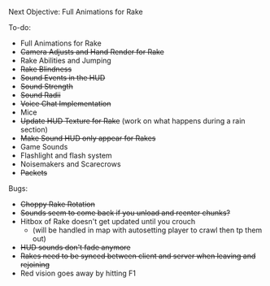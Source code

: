 Next Objective:
Full Animations for Rake

To-do:
- Full Animations for Rake
- ~~Camera Adjusts and Hand Render for Rake~~
- Rake Abilities and Jumping
- ~~Rake Blindness~~
- ~~Sound Events in the HUD~~
- ~~Sound Strength~~
- ~~Sound Radii~~
- ~~Voice Chat Implementation~~
- Mice
- ~~Update HUD Texture for Rake~~ (work on what happens during a rain section)
- ~~Make Sound HUD only appear for Rakes~~
- Game Sounds
- Flashlight and flash system
- Noisemakers and Scarecrows
- ~~Packets~~

Bugs:
- ~~Choppy Rake Rotation~~
- ~~Sounds seem to come back if you unload and reenter chunks?~~
- Hitbox of Rake doesn't get updated until you crouch
  - (will be handled in map with autosetting player to crawl then tp them out)
- ~~HUD sounds don't fade anymore~~
- ~~Rakes need to be synced between client and server when leaving and rejoining~~
- Red vision goes away by hitting F1